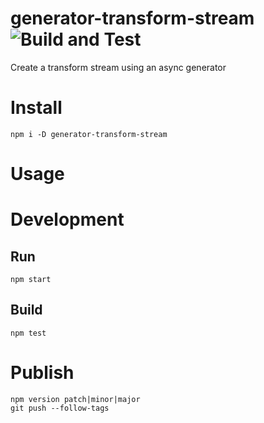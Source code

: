 # generator-transform-stream ![Build and Test](https://github.com/bealearts/generator-transform-stream/workflows/Build%20and%20Test/badge.svg)

Create a transform stream using an async generator

# Install
```shell
npm i -D generator-transform-stream
```

# Usage



# Development

## Run
```shell
npm start
```

## Build
```shell
npm test
```

# Publish
```shell
npm version patch|minor|major
git push --follow-tags
```
